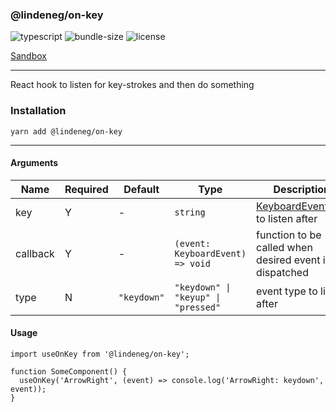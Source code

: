 ### @lindeneg/on-key

![typescript](https://badgen.net/badge/icon/typescript?icon=typescript&label) ![bundle-size](https://badgen.net/bundlephobia/min/@lindeneg/on-key) ![license](https://badgen.net/npm/license/@lindeneg/on-key)

[Sandbox](https://codesandbox.io/s/lindeneg-on-key-m99cq)

---

React hook to listen for key-strokes and then do something

### Installation

`yarn add @lindeneg/on-key`

---

#### Arguments

| Name     | Required | Default     | Type                                | Description                                                                                                        |
| -------- | -------- | ----------- | ----------------------------------- | ------------------------------------------------------------------------------------------------------------------ |
| key      | Y        | -           | `string`                            | [KeyboardEvent.key](https://developer.mozilla.org/en-US/docs/Web/API/KeyboardEvent/key/Key_Values) to listen after |
| callback | Y        | -           | `(event: KeyboardEvent) => void`    | function to be called when desired event is dispatched                                                             |
| type     | N        | `"keydown"` | `"keydown" \| "keyup" \| "pressed"` | event type to listen after                                                                                         |

#### Usage

```tsx
import useOnKey from '@lindeneg/on-key';

function SomeComponent() {
  useOnKey('ArrowRight', (event) => console.log('ArrowRight: keydown', event));
}
```
